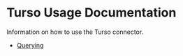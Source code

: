 # Turso Usage Documentation

Information on how to use the Turso connector.

- [Querying](./querying.md)